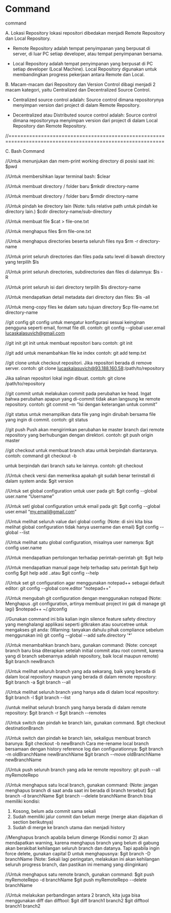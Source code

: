 # Command
command

A. Lokasi Repository
lokasi repositori dibedakan menjadi Remote Repository dan Local Repository.

- Remote Repository adalah tempat penyimpanan yang berpusat di server, di luar PC setiap developer, atau tempat penyimpanan bersama.

- Local Repository adalah tempat penyimpanan yang berpusat di PC setiap developer (Local Machine). Local Repository digunakan untuk membandingkan progress pekerjaan antara Remote dan Local.

B. Macam-macam dari Repository dan Version Control dibagi menjadi 2 macam kategori, yaitu Centralized dan Decentralized Source Control.

- Centralized source control adalah: Source control dimana repositorynya menyimpan version dari project di dalam Remote Repository. 

- Decentralized atau Distributed source control adalah: Source control dimana repositorynya menyimpan version dari project di dalam Local Repository dan Remote Repository.

//===========================================================================================================

C. Bash Command

//Untuk menunjukan dan mem-print working directory di posisi saat ini:
$pwd

//Untuk membersihkan layar terminal bash:
$clear

//Untuk membuat directory / folder baru
$mkdir directory-name

//Untuk membuat directory / folder baru
$rmdir directory-name

//Untuk pindah ke directory lain
(Note: tulis relative path untuk pindah ke directory lain.)
$cdir directory-name/sub-directory

//Untuk membuat file
$cat > file-one.txt

//Untuk menghapus files
$rm file-one.txt

//Untuk menghapus directories beserta seluruh files nya
$rm -r directory-name

//Untuk print seluruh directories dan files pada satu level di bawah directory yang terpilih
$ls

//Untuk print seluruh directories, subdirectories dan files di dalamnya:
$ls -R

//Untuk print seluruh isi dari directory terpilih
$ls directory-name

//Untuk mendapatkan detail metadata dari directory dan files:
$ls -all

//Untuk meng-copy files ke dalam satu tujuan directory
$cp file-name.txt directory-name

//git config
git config untuk mengatur konfigurasi sesuai keinginan pengguna seperti email, format file dll.
contoh: 
git config --global user.email lucaskalasuvich@gmail.com

//git init
git init untuk membuat repositori baru
contoh:
git init

//git add
untuk menambahkan file ke index
contoh:
git add temp.txt

//git clone
untuk checkout repositori. Jika repositori berada di remove server.
contoh:
git clone lucaskalasuvich@93.188.160.58:/path/to/repository

Jika salinan repositori lokal ingin dibuat.
contoh:
git clone /path/to/repository

//git commit
untuk melakukan commit pada perubahan ke head. Ingat bahwa perubahan apapun yang di-commit tidak akan langsung ke remote repository.
contoh:
git commit –m “Isi dengan keterangan untuk commit”

//git status
untuk menampilkan data file yang ingin dirubah bersama file yang ingin di commit.
contoh:
git status

//git push
Push akan mengirimkan perubahan ke master branch dari remote repository yang berhubungan dengan direktori.
contoh:
git push origin master

//git checkout
untuk membuat branch atau untuk berpindah diantaranya.
contoh:
command git checkout -b <nama-branch>

untuk berpindah dari branch satu ke lainnya.
contoh:
git checkout <branch-name>

//Untuk check versi dan memeriksa apakah git sudah benar terinstall di dalam system anda:
$git version

//Untuk set global configuration untuk user pada git:
$git config --global user.name “Username”

//Untuk setl global configuration untuk email pada git:
$git config --global user.email “my.email@gmail.com”

//Untuk melihat seluruh value dari global config:
(Note: di sini kita bisa melihat global configuration tidak hanya username dan
email)
$git config --global --list

//Untuk melihat satu global configuration, misalnya user namenya:
$git config user.name

//Untuk mendapatkan pertolongan terhadap perintah-perintah git:
$git help

//Untuk mendapatkan manual page help terhadap satu perintah
$git help config
$git help add
..atau
$git config --help

//Untuk set git configuration agar menggunakan notepad++ sebagai default editor:
git config --global core.editor "notepad++"

//Untuk mengubah git configuration dengan menggunakan notepad
(Note: Menghapus .git configuration, artinya membuat project ini gak di manage
git lagi)
$notepad++ ~/.gitconfig

//Gunakan command ini bila kalian ingin silence feature safety directory yang
menghalangi applikasi seperti gitkraken atau sourcetree untuk mengakses git
anda: (Warning: tanyakan dahulu pihak compliance sebelum menggunakan ini)
git config --global --add safe.directory '*'

//Untuk menambahkan branch baru, gunakan command:
(Note: concept branch baru bisa diterapkan setelah initial commit atau root
commit, karena yang di branch sebenarnya adalah repository, baik local maupun
remote)
$git branch newBranch

//Untuk melihat seluruh branch yang ada sekarang, baik yang berada di dalam local
repository maupun yang berada di dalam remote repository:
$git branch -a
$git branch --all

//Untuk melihat seluruh branch yang hanya ada di dalam local repository:
$git branch -l
$git branch --list

//untuk melihat seluruh branch yang hanya berada di dalam remote repository:
$git branch -r
$git branch --remotes

//Untuk switch dan pindah ke branch lain, gunakan command.
$git checkout destinationBranch

//Untuk switch dan pindah ke branch lain, sekaligus membuat branch barunya:
$git checkout -b newBranch
Cara me-rename local branch bersamaan dengan history reference log dan
configurationnya:
$git branch -m oldBranchName newBranchName
$git branch --move oldBranchName newBranchName

//Untuk push seluruh branch yang ada ke remote repository:
git push --all myRemoteRepo

//Untuk menghapus satu local branch, gunakan command:
(Note: jangan menghapus branch di saat anda saat ini berada di branch tersebut)
$git branch -d branchName
$git branch --delete branchName
Branch bisa memiliki kondisi:
1. Kosong, belum ada commit sama sekali
2. Sudah memiliki jalur commit dan belum merge (merge akan diajarkan di
section berikutnya)
3. Sudah di merge ke branch utama dan menjadi history

//Menghapus branch apabila belum dimerge (Kondisi nomor 2) akan mendapatkan
warning, karena menghapus branch yang belum di gabung akan berakibat
kehilangan seluruh branch dan datanya. Tapi apabila ingin force delete, gunakan
capital D untuk menghapusnya:
$git branch -D branchName
(Note: Sekali lagi peringatan, melakukan ini akan kehilangan seluruh progress
branch, dan pastikan ini memang yang diinginkan)

//Untuk menghapus satu remote branch, gunakan command:
$git push myRemoteRepo -d branchName
$git push myRemoteRepo --delete branchName

//Untuk melakukan perbandingan antara 2 branch, kita juga bisa menggunakan diff
dan difftool:
$git diff branch1 branch2
$git difftool branch1 branch2
